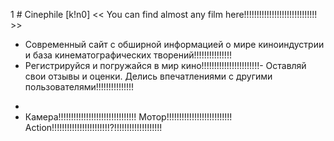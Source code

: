 1  # Сinephile [k!n0]
<< You can find almost any film here!!!!!!!!!!!!!!!!!!!!!!!!!!!!! >>

- Современный сайт с обширной информацией о мире киноиндустрии и база кинематографических творений!!!!!!!!!!!!!!!
- Регистрируйся и погружайся в мир кино!!!!!!!!!!!!!!!!!!!!!!!- Оставляй свои отзывы и оценки. Делись впечатлениями с другими пользователями!!!!!!!!!!!!!!!
*
* Камера!!!!!!!!!!!!!!!!!!!!!!!!!!!!!!! Мотор!!!!!!!!!!!!!!!!!!!!!!!!!! Action!!!!!!!!!!!!!!!!!!!!!!!?!!!!!!!!!!!!!!!!!!!
